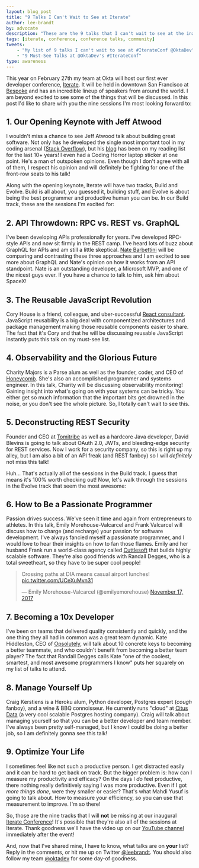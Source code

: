 ```yaml
---
layout: blog_post
title: "9 Talks I Can't Wait to See at Iterate"
author: lee-brandt
by: advocate
description: "These are the 9 talks that I can't wait to see at the inaugural Iterate Developer Conference."
tags: [iterate, conference, conference talks, community]
tweets:
    - "My list of 9 talks I can't wait to see at #IterateConf @OktaDev"
    - "9 Must-See Talks at @OktaDev's #IterateConf"
type: awareness
---
```


This year on February 27th my team at Okta will host our first ever developer conference, [Iterate](https://www.iterateconf.io/). It will be held in downtown San Francisco at [Bespoke](http://www.bespokesf.co/) and has an incredible lineup of speakers from around the world. I am beyond excited to see some of the things that will be discussed. In this post I'd like to share with you the nine sessions I'm most looking forward to:

## 1. Our Opening Keynote with Jeff Atwood

I wouldn't miss a chance to see Jeff Atwood talk about building great software. Not only has he developed the single most important tool in my coding arsenal ([Stack Overflow](https://stackoverflow.com/)), but his [blog](https://blog.codinghorror.com/) has been on my reading list for the last 10+ years! I even had a Coding Horror laptop sticker at one point. He's a man of outspoken opinions. Even though I don't agree with all of them, I respect his opinion and will definitely be fighting for one of the front-row seats to his talk!

Along with the opening keynote, Iterate will have two tracks, Build and Evolve. Build is all about, you guessed it, building stuff, and Evolve is about being the best programmer and productive human you can be. In our Build track, these are the sessions I'm excited for:

## 2. API Throwdown: RPC vs. REST vs. GraphQL

I've been developing APIs professionally for years. I've developed RPC-style APIs and now sit firmly in the REST camp. I've heard lots of buzz about GraphQL for APIs and am still a little skeptical. [Nate Barbettini](https://www.recaffeinate.co/) will be comparing and contrasting these three approaches and I am excited to see more about GraphQL and Nate's opinion on how it works from an API standpoint. Nate is an outstanding developer, a Microsoft MVP, and one of the nicest guys ever. If you have a chance to talk to him, ask him about SpaceX!

## 3. The Reusable JavaScript Revolution

Cory House is a friend, colleague, and uber-successful [React consultant](http://reactjsconsulting.com/). JavaScript reusability is a big deal with componentized architectures and package management making those reusable components easier to share. The fact that it's Cory and that he will be discussing reusable JavaScript instantly puts this talk on my must-see list.

## 4. Observability and the Glorious Future

Charity Majors is a Parse alum as well as the founder, coder, and CEO of [Honeycomb](https://honeycomb.io/). She's also an accomplished programmer and systems engineer. In this talk, Charity will be discussing observability monitoring! Gaining insight into what's going on with your systems can be tricky. You either get so much information that the important bits get drowned in the noise, or you don't see the whole picture. So, I totally can't wait to see this.

## 5. Deconstructing REST Security

Founder and CEO at [Tomitribe](http://www.tomitribe.com/) as well as a hardcore Java developer, David Blevins is going to talk about OAuth 2.0, JWTs, and bleeding-edge security for REST services. Now I work for a security company, so this is right up my alley, but I am also a bit of an API freak (and REST fanboy) so I will *definitely* not miss this talk!

Huh... That's actually all of the sessions in the Build track. I guess that means it's 100% worth checking out! Now, let's walk through the sessions in the Evolve track that seem the most awesome:

## 6. How to Be a Passionate Programmer

Passion drives success. We've seen it time and again from entrepreneurs to athletes. In this talk, Emily Morehouse-Valcarcel and Frank Valcarcel will discuss how to charge (and recharge) your passion for software development. I've always fancied myself a passionate programmer, and I would love to hear their insights on how to fan those flames. Emily and her husband Frank run a world-class agency called [Cuttlesoft](https://www.cuttlesoft.com/) that builds highly scalable software. They're also good friends with Randall Degges, who is a total sweetheart, so they have to be super cool people!

<div style="max-width: 500px; margin:0 auto;">
<blockquote class="twitter-tweet" data-lang="en"><p lang="en" dir="ltr">Crossing paths at DIA means casual airport lunches! <a href="https://t.co/UCeXuMvn31">pic.twitter.com/UCeXuMvn31</a></p>&mdash; Emily Morehouse-Valcarcel (@emilyemorehouse) <a href="https://twitter.com/emilyemorehouse/status/931623468591865856?ref_src=twsrc%5Etfw">November 17, 2017</a></blockquote>
<script async src="https://platform.twitter.com/widgets.js" charset="utf-8"></script>
</div>

## 7. Becoming a 10x Developer

I've been on teams that delivered quality consistently and quickly, and the one thing they all had in common was a great team dynamic. Kate Hiddleston, CEO of [Opsolutely](https://www.opsolutely.com/), will talk about 10 concrete keys to becoming a better teammate, and who couldn't benefit from becoming a better team player? The fact that Randall Degges calls Kate "one of the coolest, smartest, and most awesome programmers I know" puts her squarely on my list of talks to attend.

## 8. Manage Yourself Up

Craig Kerstiens is a Heroku alum, Python developer, Postgres expert (*cough* fanboy), and a wine & BBQ connoisseur. He currently runs "cloud" at [Citus Data](https://www.citusdata.com/) (a very cool scalable Postgres hosting company). Craig will talk about managing yourself so that you can be a better developer and team member. I've always been pretty self-managed, but I know I could be doing a better job, so I am definitely gonna see this talk!

## 9. Optimize Your Life

I sometimes feel like not such a productive person. I get distracted easily and it can be hard to get back on track. But the bigger problem is: how can I measure my productivity and efficacy? On the days I *do* feel productive, there nothing really definitively saying I was more productive. Even if I got *more things done*, were they smaller or easier? That's what Mahdi Yusuf is going to talk about. How to measure your efficiency, so you can use that measurement to improve. I'm so there!

So, those are the nine tracks that I will **not** be missing at our inaugural [Iterate Conference](https://www.iterateconf.io/)! It's possible that they're also all of the sessions at Iterate. Thank goodness we'll have the video up on our [YouTube channel](https://www.youtube.com/channel/UC5AMiWqFVFxF1q9Ya1FuZ_Q) immediately after the event!

And, now that I've shared mine, I have to know, what talks are on **your** list? Reply in the comments, or hit me up on Twitter [@leebrandt](https://twitter.com/leebrandt). You should also follow my team [@oktadev](https://twitter.com/OktaDev) for some day-of goodness.
